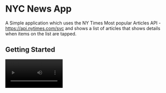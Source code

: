 # NYC News App

A Simple application which uses the NY Times Most popular Articles API -https://api.nytimes.com/svc and shows a list of articles that shows details when items on the list are tapped.

## Getting Started

<video src='https://raw.githubusercontent.com/rajeshmadasu/FlutterNewsApp/main/screenshots/newsapp.mp4' width=180></video>
<!-- <img src="https://raw.githubusercontent.com/rajeshmadasu/FlutterNewsApp/main/screenshots/newsapp.mp4"  width="160" height="300" /> -->
